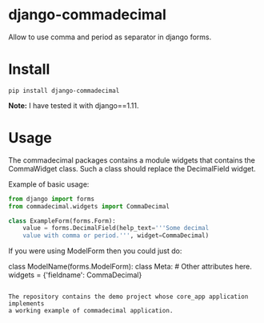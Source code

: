 # django-commadecimal

Allow to use comma and period as separator in django forms.

# Install

~~~
pip install django-commadecimal
~~~

**Note:** I have tested it with django==1.11.

# Usage

The commadecimal packages contains a module widgets that contains the CommaWidget class. 
Such a class should replace the DecimalField widget.

Example of basic usage:

~~~python
from django import forms
from commadecimal.widgets import CommaDecimal

class ExampleForm(forms.Form):
    value = forms.DecimalField(help_text='''Some decimal 
    value with comma or period.''', widget=CommaDecimal)

~~~

If you were using ModelForm then you could just do:

class ModelName(forms.ModelForm):
    class Meta:
        # Other attributes here.
        widgets = {'fieldname': CommaDecimal}
~~~

The repository contains the demo project whose core_app application implements
a working example of commadecimal application.



